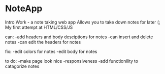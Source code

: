 # NoteApp
Intro Work - a note taking web app
Allows you to take down notes for later (;
My first attempt at HTML/CSS/JS


can:
-add headers and body desciptions for notes
-can insert and delete notes
-can edit the headers for notes

fix:
-edit colors for notes
-edit body for notes

to do:
-make page look nice
-responsiveness
-add functionility to catagorize notes
